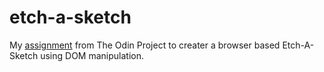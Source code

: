 # etch-a-sketch
My <a href="https://www.theodinproject.com/courses/web-development-101/lessons/etch-a-sketch-project?ref=lnav">assignment</a> from The Odin Project to creater a browser based Etch-A-Sketch using DOM manipulation.
